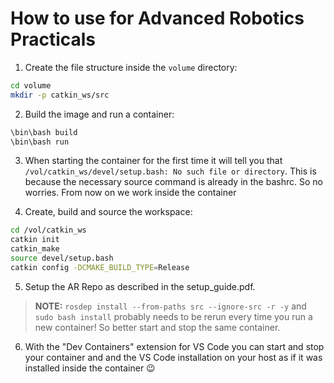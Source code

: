 # How to use for Advanced Robotics Practicals

1. Create the file structure inside the `volume` directory:
```bash
cd volume
mkdir -p catkin_ws/src
```

2. Build the image and run a container:
```bash
\bin\bash build
\bin\bash run
```

3. When starting the container for the first time it will tell you that `/vol/catkin_ws/devel/setup.bash: No such file or directory`. This is because the necessary source command is already in the bashrc. So no worries. From now on we work inside the container

4. Create, build and source the workspace:
```bash
cd /vol/catkin_ws
catkin init
catkin_make
source devel/setup.bash
catkin config -DCMAKE_BUILD_TYPE=Release
```

5. Setup the AR Repo as described in the setup_guide.pdf.
> **NOTE:** `rosdep install --from-paths src --ignore-src -r -y`
and `sudo bash install` probably needs to be rerun every time you run a new container! So better start and stop the same container.

6. With the "Dev Containers" extension for VS Code you can start and stop your container and and the VS Code installation on your host as if it was installed inside the container :wink: